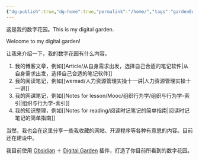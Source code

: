 ```yaml
---
{"dg-publish":true,"dg-home":true,"permalink":"/home/","tags":"gardenEntry","dgPassFrontmatter":true}
---
```



这是我的数字花园。This is my digital garden.

Welcome to my digital garden!

让我来介绍一下，我的数字花园有什么内容。

1. 我的博客文章，例如[[Article/从自身需求出发，选择自己合适的笔记软件\|从自身需求出发，选择自己合适的笔记软件]]
2. 我的阅读笔记，例如[[weread/人力资源管理实操十一讲\|人力资源管理实操十一讲]]
3. 我的网课笔记，例如[[Notes for lesson/Mooc/组织行为学/组织与行为学-索引\|组织与行为学-索引]]
4. 我的知识整理，例如[[Notes for reading/阅读时记笔记的简单指南\|阅读时记笔记的简单指南]]

当然，我也会在这里分享一些我收藏的网站、开源程序等各种有意思的内容。目前还在建设中。

我目前使用 [Obsidian](https://obsidian.md) ＋ [Digital Garden](https://github.com/oleeskild/obsidian-digital-garden) 插件，打造了你目前所看到的数字花园。